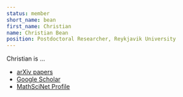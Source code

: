 ```yaml
---
status: member
short_name: bean
first_name: Christian
name: Christian Bean
position: Postdoctoral Researcher, Reykjavik University
---
```

Christian is ...

- [arXiv papers](https://arxiv.org/search/?query=bean%2C+christian&searchtype=author)
- [Google Scholar](https://scholar.google.is/citations?user=_Jvo1bEAAAAJ&hl=en)
- [MathSciNet Profile](https://mathscinet.ams.org/mathscinet/MRAuthorID/1146492)